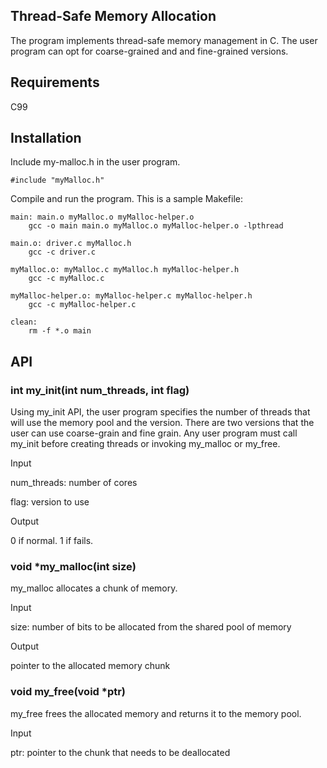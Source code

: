 ## Thread-Safe Memory Allocation
The program implements thread-safe memory management in C. The user program can opt for coarse-grained and and fine-grained versions.

## Requirements
C99

## Installation 
Include my-malloc.h in the user program.
```
#include "myMalloc.h"
```
Compile and run the program. This is a sample Makefile:
```
main: main.o myMalloc.o myMalloc-helper.o
	gcc -o main main.o myMalloc.o myMalloc-helper.o -lpthread

main.o:	driver.c myMalloc.h
	gcc -c driver.c

myMalloc.o: myMalloc.c myMalloc.h myMalloc-helper.h
	gcc -c myMalloc.c

myMalloc-helper.o: myMalloc-helper.c myMalloc-helper.h
	gcc -c myMalloc-helper.c

clean:
	rm -f *.o main

```
## API 
### int my_init(int num_threads, int flag)
Using my_init API, the user program specifies the number of threads that will use the memory pool and the version. There are two versions that the user can use coarse-grain and fine grain.
Any user program must call my_init before creating threads or invoking my_malloc or my_free. 

Input

num_threads: number of cores

flag: version to use

Output

0 if normal. 1 if fails.

### void *my_malloc(int size)
my_malloc allocates a chunk of memory.

Input

size: number of bits to be allocated from the shared pool of memory

Output

pointer to the allocated memory chunk

### void my_free(void *ptr)
my_free frees the allocated memory and returns it to the memory pool.

Input

ptr: pointer to the chunk that needs to be deallocated





